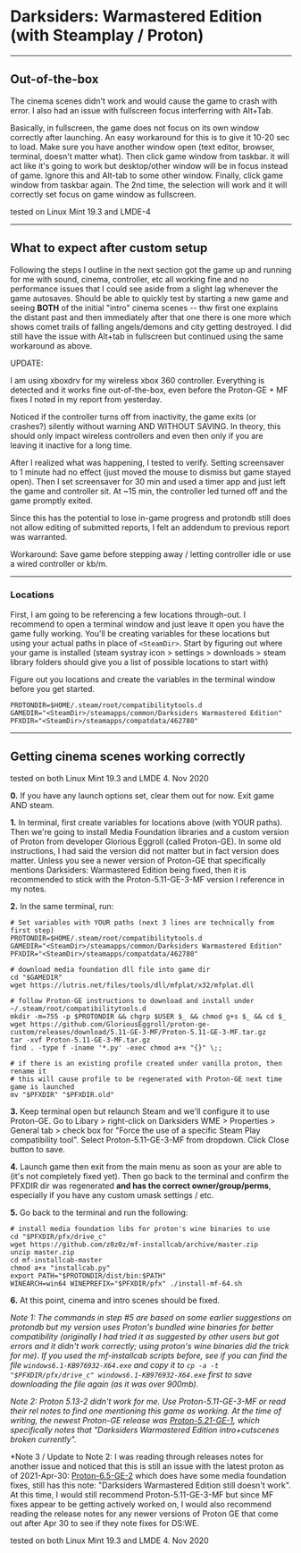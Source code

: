 # Darksiders: Warmastered Edition (with Steamplay / Proton)


-------------


## Out-of-the-box

The cinema scenes didn't work and would cause the game to crash with error. I also had an issue with fullscreen focus interferring with Alt+Tab.

Basically, in fullscreen, the game does not focus on its own window correctly after launching. An easy workaround for this is to give it 10-20 sec to load. Make sure you have another window open (text editor, browser, terminal, doesn't matter what). Then click game window from taskbar. it will act like it's going to work but desktop/other window will be in focus instead of game. Ignore this and Alt-tab to some other window. Finally, click game window from taskbar again. The 2nd time, the selection will work and it will correctly set focus on game window as fullscreen.

tested on Linux Mint 19.3 and LMDE-4


-------------


## What to expect after custom setup

Following the steps I outline in the next section got the game up and running for me with sound, cinema, controller, etc all working fine and no performance issues that I could see aside from a slight lag whenever the game autosaves. Should be able to quickly test by starting a new game and seeing **BOTH** of the initial "intro" cinema scenes -- thw first one explains the distant past and then immediately after that one there is one more which shows comet trails of falling angels/demons and city getting destroyed. I did still have the issue with Alt+tab in fullscreen but continued using the same workaround as above.

UPDATE:

I am using xboxdrv for my wireless xbox 360 controller. Everything is detected and it works fine out-of-the-box, even before the Proton-GE + MF fixes I noted in my report from yesterday.

Noticed if the controller turns off from inactivity, the game exits (or crashes?) silently without warning AND WITHOUT SAVING. In theory, this should only impact wireless controllers and even then only if you are leaving it inactive for a long time.

After I realized what was happening, I tested to verify. Setting screensaver to 1 minute had no effect (just moved the mouse to dismiss but game stayed open). Then I set screensaver for 30 min and used a timer app and just left the game and controller sit. At \~15 min, the controller led turned off and the game promptly exited.

Since this has the potential to lose in-game progress and protondb still does not allow editing of submitted reports, I felt an addendum to previous report was warranted.

Workaround: Save game before stepping away / letting controller idle or use a wired controller or kb/m.


-------------


### Locations

First, I am going to be referencing a few locations through-out. I recommend to open a terminal window and just leave it open you have the game fully working. You'll be creating variables for these locations but using your actual paths in place of `<SteamDir>`. Start by figuring out where your game is installed (steam systray icon > settings > downloads > steam library folders should give you a list of possible locations to start with)

Figure out you locations and create the variables in the terminal window before you get started.


    PROTONDIR=$HOME/.steam/root/compatibilitytools.d
    GAMEDIR="<SteamDir>/steamapps/common/Darksiders Warmastered Edition"
    PFXDIR="<SteamDir>/steamapps/compatdata/462780"


-------------


## Getting cinema scenes working correctly

tested on both Linux Mint 19.3 and LMDE 4. Nov 2020

**0.** If you have any launch options set, clear them out for now. Exit game AND steam.


**1.** In terminal, first create variables for locations above (with YOUR paths). Then we're going to install Media Foundation libraries and a custom version of Proton from developer Glorious Eggroll (called Proton-GE). In some old instructions, I had said the version did not matter but in fact version does matter. Unless you see a newer version of Proton-GE that specifically mentions Darksiders: Warmastered Edition being fixed, then it is recommended to stick with the Proton-5.11-GE-3-MF version I reference in my notes.


**2.** In the same terminal, run:

    # Set variables with YOUR paths (next 3 lines are technically from first step)
    PROTONDIR=$HOME/.steam/root/compatibilitytools.d
    GAMEDIR="<SteamDir>/steamapps/common/Darksiders Warmastered Edition"
    PFXDIR="<SteamDir>/steamapps/compatdata/462780" 
        
    # download media foundation dll file into game dir
    cd "$GAMEDIR"
    wget https://lutris.net/files/tools/dll/mfplat/x32/mfplat.dll
        
    # follow Proton-GE instructions to download and install under ~/.steam/root/compatibilitytools.d
    mkdir -m=755 -p $PROTONDIR && chgrp $USER $_ && chmod g+s $_ && cd $_
    wget https://github.com/GloriousEggroll/proton-ge-custom/releases/download/5.11-GE-3-MF/Proton-5.11-GE-3-MF.tar.gz
    tar -xvf Proton-5.11-GE-3-MF.tar.gz
    find . -type f -iname '*.py' -exec chmod a+x "{}" \;;
        
    # if there is an existing profile created under vanilla proton, then rename it
    # this will cause profile to be regenerated with Proton-GE next time game is launched
    mv "$PFXDIR" "$PFXDIR.old"


**3.** Keep terminal open but relaunch Steam and we'll configure it to use Proton-GE. Go to Libary > right-click on Darksiders WME > Properties > General tab > check box for "Force the use of a specific Steam Play compatibility tool". Select Proton-5.11-GE-3-MF from dropdown. Click Close button to save.



**4.** Launch game then exit from the main menu as soon as your are able to (it's not completely fixed yet). Then go back to the terminal and confirm the PFXDIR dir was regenerated **and has the correct owner/group/perms**, especially if you have any custom umask settings / etc.


**5.** Go back to the terminal and run the following:

    
    # install media foundation libs for proton's wine binaries to use
    cd "$PFXDIR/pfx/drive_c"
    wget https://github.com/z0z0z/mf-installcab/archive/master.zip
    unzip master.zip
    cd mf-installcab-master
    chmod a+x "installcab.py"
    export PATH="$PROTONDIR/dist/bin:$PATH"
    WINEARCH=win64 WINEPREFIX="$PFXDIR/pfx" ./install-mf-64.sh


**6.** At this point, cinema and intro scenes should be fixed.

*Note 1: The commands in step \#5 are based on some earlier suggestions on protondb but my version uses Proton's bundled wine binaries for better compatibility (originally I had tried it as suggested by other users but got errors and it didn't work correctly; using proton's wine binaries did the trick for me). If you used the mf-installcab scripts before, see if you can find the file `windows6.1-KB976932-X64.exe` and copy it to `cp -a -t "$PFXDIR/pfx/drive_c" windows6.1-KB976932-X64.exe` first to save downloading the file again (as it was over 900mb).*

*Note 2: Proton 5.13-2 didn't work for me. Use Proton-5.11-GE-3-MF or read their rel notes to find one mentioning this game as working. At the time of writing, the newest Proton-GE release was [Proton-5.21-GE-1](https://github.com/GloriousEggroll/proton-ge-custom/releases/tag/5.21-GE-1), which specifically notes that "Darksiders Warmastered Edition intro+cutscenes broken currently".*

*Note 3 / Update to Note 2: I was reading through releases notes for another issue and noticed that this is still an issue with the latest proton as of 2021-Apr-30: [Proton-6.5-GE-2](https://github.com/GloriousEggroll/proton-ge-custom/releases/tag/6.5-GE-2) which does have some media foundation fixes, still has this note: "Darksiders Warmastered Edition still doesn't work". At this time, I would still recommend Proton-5.11-GE-3-MF but since MF fixes appear to be getting actively worked on, I would also recommend reading the release notes for any newer versions of Proton GE that come out after Apr 30 to see if they note fixes for DS:WE.

tested on both Linux Mint 19.3 and LMDE 4. Nov 2020
